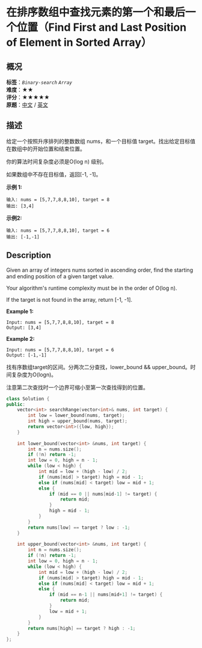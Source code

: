# 在排序数组中查找元素的第一个和最后一个位置（Find First and Last Position of Element in Sorted Array）
## 概况
**标签**：*`Binary-search`*  *`Array`*<br>
**难度**：★★<br>
**评分**：★★★★★<br>
**原题**：[中文](https://leetcode-cn.com/problems/find-first-and-last-position-of-element-in-sorted-array) / [英文](https://leetcode.com/problems/find-first-and-last-position-of-element-in-sorted-array)

## 描述
给定一个按照升序排列的整数数组 nums，和一个目标值 target。找出给定目标值在数组中的开始位置和结束位置。

你的算法时间复杂度必须是O(log n) 级别。

如果数组中不存在目标值，返回[-1, -1]。

**示例 1:**
```
输入: nums = [5,7,7,8,8,10], target = 8
输出: [3,4]
```

**示例2:**
```
输入: nums = [5,7,7,8,8,10], target = 6
输出: [-1,-1]
```

## Description
Given an array of integers nums sorted in ascending order, find the starting and ending position of a given target value.

Your algorithm&#39;s runtime complexity must be in the order of O(log n).

If the target is not found in the array, return [-1, -1].

**Example 1:**
```
Input: nums = [5,7,7,8,8,10], target = 8
Output: [3,4]
```

**Example 2:**
```
Input: nums = [5,7,7,8,8,10], target = 6
Output: [-1,-1]
```

找有序数组target的区间。分两次二分查找，lower_bound && upper_bound。时间复杂度为O(logn)。

注意第二次查找时一个边界可缩小至第一次查找得到的位置。

```c++
class Solution {
public:
    vector<int> searchRange(vector<int>& nums, int target) {
        int low = lower_bound(nums, target);
        int high = upper_bound(nums, target);
        return vector<int>({low, high});
    }
    
    int lower_bound(vector<int> &nums, int target) {
        int n = nums.size();
        if (!n) return -1;
        int low = 0, high = n - 1;
        while (low < high) {
            int mid = low + (high - low) / 2;
            if (nums[mid] > target) high = mid - 1;
            else if (nums[mid] < target) low = mid + 1;
            else {
                if (mid == 0 || nums[mid-1] != target) {
                    return mid;
                }
                high = mid - 1;
            }
        }
        return nums[low] == target ? low : -1;
    }
    
    int upper_bound(vector<int> &nums, int target) {
        int n = nums.size();
        if (!n) return -1;
        int low = 0, high = n - 1;
        while (low < high) {
            int mid = low + (high - low) / 2;
            if (nums[mid] > target) high = mid - 1;
            else if (nums[mid] < target) low = mid + 1;
            else {
                if (mid == n-1 || nums[mid+1] != target) {
                    return mid;
                }
                low = mid + 1;
            }
        }
        return nums[high] == target ? high : -1;
    }
};
```
